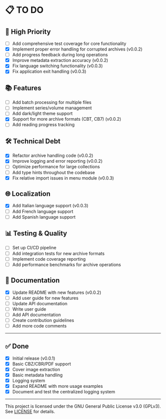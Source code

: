 # 📋 TO DO

## 🚧 High Priority

- [ ] Add comprehensive test coverage for core functionality
- [x] Implement proper error handling for corrupted archives (v0.0.2)
- [ ] Add progress feedback during long operations
- [x] Improve metadata extraction accuracy (v0.0.2)
- [x] Fix language switching functionality (v0.0.3)
- [x] Fix application exit handling (v0.0.3)

## 📚 Features

- [ ] Add batch processing for multiple files
- [ ] Implement series/volume management
- [ ] Add dark/light theme support
- [x] Support for more archive formats (CBT, CB7) (v0.0.2)
- [ ] Add reading progress tracking

## 🛠️ Technical Debt

- [x] Refactor archive handling code (v0.0.2)
- [x] Improve logging and error reporting (v0.0.2)
- [ ] Optimize performance for large collections
- [ ] Add type hints throughout the codebase
- [x] Fix relative import issues in menu module (v0.0.3)

## 🌐 Localization

- [x] Add Italian language support (v0.0.3)
- [ ] Add French language support
- [ ] Add Spanish language support

## 📊 Testing & Quality

- [ ] Set up CI/CD pipeline
- [ ] Add integration tests for new archive formats
- [ ] Implement code coverage reporting
- [ ] Add performance benchmarks for archive operations

## 📝 Documentation

- [x] Update README with new features (v0.0.2)
- [ ] Add user guide for new features
- [ ] Update API documentation
- [ ] Write user guide
- [ ] Add API documentation
- [ ] Create contribution guidelines
- [ ] Add more code comments

---

## ✅ Done
- [x] Initial release (v0.0.1)
- [x] Basic CBZ/CBR/PDF support
- [x] Cover image extraction
- [x] Basic metadata handling
- [x] Logging system
- [x] Expand README with more usage examples
- [x] Document and test the centralized logging system

---

This project is licensed under the GNU General Public License v3.0 (GPLv3). See [LICENSE](LICENSE) for details.
